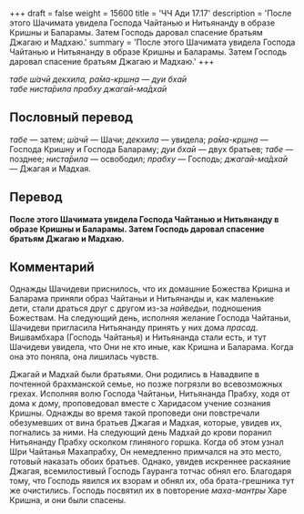 +++
draft = false
weight = 15600
title = 'ЧЧ Ади 17.17'
description = 'После этого Шачимата увидела Господа Чайтанью и Нитьянанду в образе Кришны и Баларамы. Затем Господь даровал спасение братьям Джагаю и Мадхаю.'
summary = 'После этого Шачимата увидела Господа Чайтанью и Нитьянанду в образе Кришны и Баларамы. Затем Господь даровал спасение братьям Джагаю и Мадхаю.'
+++

_табе ш́ачӣ декхила, ра̄ма-кр̣шн̣а — дуи бха̄и  
табе ниста̄рила прабху джага̄и-ма̄дха̄и_

## Пословный перевод

_табе_ — затем; _ш́ачӣ_ — Шачи; _декхила_ — увидела; _ра̄ма_\-_кр̣шн̣а_ — Господа Кришну и Господа Балараму; _дуи_ _бха̄и_ — двух братьев; _табе_ — позднее; _ниста̄рила_ — освободил; _прабху_ — Господь; _джага̄и_\-_ма̄дха̄и_ — Джагая и Мадхая.

## Перевод

**После этого Шачимата увидела Господа Чайтанью и Нитьянанду в образе Кришны и Баларамы. Затем Господь даровал спасение братьям Джагаю и Мадхаю.**

## Комментарий

Однажды Шачидеви приснилось, что их домашние Божества Кришна и Баларама приняли образ Чайтаньи и Нитьянанды и, как маленькие дети, стали драться друг с другом из-за _найведьи,_ подношения Божествам. На следующий день, исполняя желание Господа Чайтаньи, Шачидеви пригласила Нитьянанду принять у них дома _прасад_. Вишвамбхара (Господь Чайтанья) и Нитьянанда стали есть, и тут Шачидеви увидела, что Они не кто иные, как Кришна и Баларама. Когда она это поняла, она лишилась чувств.

Джагай и Мадхай были братьями. Они родились в Навадвипе в почтенной брахманской семье, но позже погрязли во всевозможных грехах. Исполняя волю Господа Чайтаньи, Нитьянанда Прабху, ходя от дома к дому, проповедовал вместе с Харидасом учение сознания Кришны. Однажды во время такой проповеди они повстречали обезумевших от вина братьев Джагая и Мадхая, которые, увидев их, погнались за ними. На следующий день Мадхай до крови поранил Нитьянанду Прабху осколком глиняного горшка. Когда об этом узнал Шри Чайтанья Махапрабху, Он немедленно примчался на это место, готовый наказать обоих братьев. Однако, увидев искреннее раскаяние Джагая, всемилостивый Господь Гауранга тотчас обнял его. Благодаря тому, что Господь явился их взорам и обнял их, оба брата-грешника тут же очистились. Господь посвятил их в повторение _маха-мантры_ Харе Кришна, и они были спасены.
